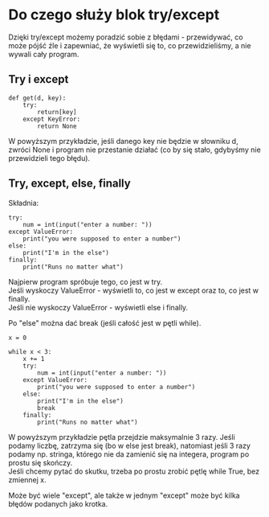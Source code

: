 # Do czego służy blok try/except  
Dzięki try/except możemy poradzić sobie z błędami - przewidywać, co może pójść źle i zapewniać, że wyświetli się to, co przewidzieliśmy, a nie wywali cały program.  
  
## Try i except  
```
def get(d, key):
    try:
        return[key]
    except KeyError:
        return None
```
W powyższym przykładzie, jeśli danego key nie będzie w słowniku d, zwróci None i program nie przestanie działać (co by się stało, gdybyśmy nie przewidzieli tego  błędu).    
  
## Try, except, else, finally  
Składnia:   
```
try:
    num = int(input("enter a number: "))
except ValueError:
    print("you were supposed to enter a number")
else:
    print("I'm in the else")
finally:
    print("Runs no matter what")
```
Najpierw program spróbuje tego, co jest w try.  
Jeśli wyskoczy ValueError - wyświetli to, co jest w except oraz to, co jest w finally.  
Jeśli nie wyskoczy ValueError - wyświetli else i finally.  
  
Po "else" można dać break (jeśli całość jest w pętli while).   
   
```
x = 0

while x < 3:
    x += 1
    try:
        num = int(input("enter a number: "))
    except ValueError:
        print("you were supposed to enter a number")
    else:
        print("I'm in the else")
        break
    finally:
        print("Runs no matter what")
```
W powyższym przykładzie pętla przejdzie maksymalnie 3 razy. Jeśli podamy liczbę, zatrzyma się (bo w else jest break), natomiast jeśli 3 razy podamy np. stringa, którego nie da zamienić się na integera, program po prostu się skończy.  
Jeśli chcemy pytać do skutku, trzeba po prostu zrobić pętlę while True, bez zmiennej x.  
  

Może być wiele "except", ale także w jednym "except" może być kilka błędów podanych jako krotka.
